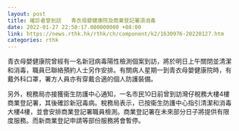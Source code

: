 ```yaml
---
layout: post
title: 確診者曾到訪   青衣母嬰健康院及商業登記署須消毒
date: 2022-01-27 22:50:17.000000000 +08:00
link: https://news.rthk.hk/rthk/ch/component/k2/1630976-20220127.htm
categories: rthk
---
```


青衣母嬰健康院曾經有一名新冠病毒陽性檢測個案到訪，將於明日上午關閉並清潔和消毒，職員已聯絡預約人士另作安排。有關病人星期一到青衣母嬰健康院時，有戴外科口罩，署方人員亦有穿戴合適的個人防護裝備。

另外，稅務局亦接獲衞生防護中心通知，一名市民10日前曾到訪灣仔稅務大樓4樓商業登記署，其後確診新冠毒病。稅務局表示，已按衞生防護中心指引清潔和消毒大樓4樓，並會安排商業登記署職員檢測。商業登記署在未來部分日子將提供有限度服務。而新商業登記申請等部份服務將會暫停。

